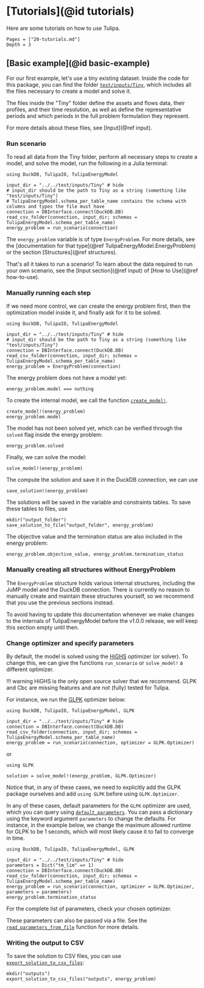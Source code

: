 # [Tutorials](@id tutorials)

Here are some tutorials on how to use Tulipa.

```@contents
Pages = ["20-tutorials.md"]
Depth = 3
```

## [Basic example](@id basic-example)

For our first example, let's use a tiny existing dataset.
Inside the code for this package, you can find the folder [`test/inputs/Tiny`](https://github.com/TulipaEnergy/TulipaEnergyModel.jl/tree/main/test/inputs/Tiny), which includes all the files necessary to create a model and solve it.

The files inside the "Tiny" folder define the assets and flows data, their profiles, and their time resolution, as well as define the representative periods and which periods in the full problem formulation they represent.

For more details about these files, see [Input](@ref input).

### Run scenario

To read all data from the Tiny folder, perform all necessary steps to create a model, and solve the model, run the following in a Julia terminal:

```@example
using DuckDB, TulipaIO, TulipaEnergyModel

input_dir = "../../test/inputs/Tiny" # hide
# input_dir should be the path to Tiny as a string (something like "test/inputs/Tiny")
# TulipaEnergyModel.schema_per_table_name contains the schema with columns and types the file must have
connection = DBInterface.connect(DuckDB.DB)
read_csv_folder(connection, input_dir; schemas = TulipaEnergyModel.schema_per_table_name)
energy_problem = run_scenario(connection)
```

The `energy_problem` variable is of type `EnergyProblem`.
For more details, see the [documentation for that type](@ref TulipaEnergyModel.EnergyProblem) or the section [Structures](@ref structures).

That's all it takes to run a scenario! To learn about the data required to run your own scenario, see the [Input section](@ref input) of [How to Use](@ref how-to-use).

### Manually running each step

If we need more control, we can create the energy problem first, then the optimization model inside it, and finally ask for it to be solved.

```@example manual-energy-problem
using DuckDB, TulipaIO, TulipaEnergyModel

input_dir = "../../test/inputs/Tiny" # hide
# input_dir should be the path to Tiny as a string (something like "test/inputs/Tiny")
connection = DBInterface.connect(DuckDB.DB)
read_csv_folder(connection, input_dir; schemas = TulipaEnergyModel.schema_per_table_name)
energy_problem = EnergyProblem(connection)
```

The energy problem does not have a model yet:

```@example manual-energy-problem
energy_problem.model === nothing
```

To create the internal model, we call the function [`create_model!`](@ref).

```@example manual-energy-problem
create_model!(energy_problem)
energy_problem.model
```

The model has not been solved yet, which can be verified through the `solved` flag inside the energy problem:

```@example manual-energy-problem
energy_problem.solved
```

Finally, we can solve the model:

```@example manual-energy-problem
solve_model!(energy_problem)
```

The compute the solution and save it in the DuckDB connection, we can use

```@example manual-energy-problem
save_solution!(energy_problem)
```

The solutions will be saved in the variable and constraints tables.
To save these tables to files, use

```@example manual-energy-problem
mkdir("output_folder")
save_solution_to_file("output_folder", energy_problem)
```

The objective value and the termination status are also included in the energy problem:

```@example manual-energy-problem
energy_problem.objective_value, energy_problem.termination_status
```

### Manually creating all structures without EnergyProblem

The `EnergyProblem` structure holds various internal structures, including the JuMP model and the DuckDB connection.
There is currently no reason to manually create and maintain these structures yourself, so we recommend that you use the previous sections instead.

To avoid having to update this documentation whenever we make changes to the internals of TulipaEnergyModel before the v1.0.0 release, we will keep this section empty until then.

### Change optimizer and specify parameters

By default, the model is solved using the [HiGHS](https://github.com/jump-dev/HiGHS.jl) optimizer (or solver).
To change this, we can give the functions `run_scenario` or `solve_model!` a
different optimizer.

!!! warning
    HiGHS is the only open source solver that we recommend. GLPK and Cbc are missing features and are not (fully) tested for Tulipa.

For instance, we run the [GLPK](https://github.com/jump-dev/GLPK.jl) optimizer below:

```@example
using DuckDB, TulipaIO, TulipaEnergyModel, GLPK

input_dir = "../../test/inputs/Tiny" # hide
connection = DBInterface.connect(DuckDB.DB)
read_csv_folder(connection, input_dir; schemas = TulipaEnergyModel.schema_per_table_name)
energy_problem = run_scenario(connection, optimizer = GLPK.Optimizer)
```

or

```@example manual-energy-problem
using GLPK

solution = solve_model!(energy_problem, GLPK.Optimizer)
```

Notice that, in any of these cases, we need to explicitly add the GLPK package
ourselves and add `using GLPK` before using `GLPK.Optimizer`.

In any of these cases, default parameters for the `GLPK` optimizer are used,
which you can query using [`default_parameters`](@ref).
You can pass a dictionary using the keyword argument `parameters` to change the defaults.
For instance, in the example below, we change the maximum allowed runtime for
GLPK to be 1 seconds, which will most likely cause it to fail to converge in time.

```@example
using DuckDB, TulipaIO, TulipaEnergyModel, GLPK

input_dir = "../../test/inputs/Tiny" # hide
parameters = Dict("tm_lim" => 1)
connection = DBInterface.connect(DuckDB.DB)
read_csv_folder(connection, input_dir; schemas = TulipaEnergyModel.schema_per_table_name)
energy_problem = run_scenario(connection, optimizer = GLPK.Optimizer, parameters = parameters)
energy_problem.termination_status
```

For the complete list of parameters, check your chosen optimizer.

These parameters can also be passed via a file. See the
[`read_parameters_from_file`](@ref) function for more details.

### Writing the output to CSV

To save the solution to CSV files, you can use [`export_solution_to_csv_files`](@ref):

```@example solution
mkdir("outputs")
export_solution_to_csv_files("outputs", energy_problem)
```
